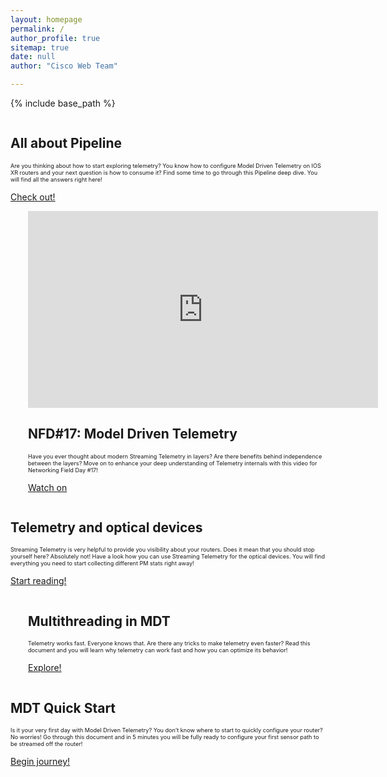 ```yaml
---
layout: homepage
permalink: /
author_profile: true
sitemap: true
date: null
author: "Cisco Web Team"

---
```


{% include base_path %}

<div class="feature__wrapper">
    <div class="feature__item--right">
      <div class="archive__item">
          <div class="archive__item-teaser center" style="max-height: 200px; max-width: 200px;display: block; margin-left: auto; margin-right: auto;">
            <a href="{{ base_path }}/apidocs"><img src="{{ base_path }}/images/tlmtr_lp/pipeline.png" alt="" /></a>
          </div>
        <div class="archive__item-body">
            <h2 class="archive__item-title">All about Pipeline</h2>
            <div class="archive__item-excerpt" style="font-size: 0.65em;">
              <p>Are you thinking about how to start exploring telemetry? You know how to configure Model Driven 
              Telemetry on IOS XR routers and your next question is how to consume it? Find some time to go through 
              this Pipeline deep dive. You will find all the answers right here!</p>
            </div>
            <p><a href="https://xrdocs.github.io/telemetry/tutorials/2018-03-01-everything-you-need-to-know-about-pipeline/" 
                  class="btn ">Check out!</a></p>
        </div>
      </div>
    </div>
</div>


<div class="feature__wrapper">    
<div class="feature__item--left">
      <div class="archive__item" style="margin-left: 2em;">
          <div class="archive__item-teaser center" style="display: block; margin-left: auto; margin-right: auto;">
              <iframe width="560" height="315" src="https://www.youtube.com/embed/9ZE8qPkfqxE"
               frameborder="0" allowfullscreen></iframe>
          </div>
        <div class="archive__item-body">
            <h2 class="archive__item-title"><a href="https://www.youtube.com/watch?v=yiN8fAxlfwg"></a>NFD#17: 
            Model Driven Telemetry</h2>
            <div class="archive__item-excerpt" style="font-size: 0.65em;">
            <p> Have you ever thought about modern Streaming Telemetry in layers? Are there benefits behind independence
             between the layers? Move on to enhance your deep understanding of Telemetry internals with this video for
              Networking Field Day #17!</p>
            </div>
          <p><a href="https://www.youtube.com/watch?v=9ZE8qPkfqxE" class="btn btn--large">Watch on
          <i class="fa fa-youtube" aria-hidden="true"></i>
          </a></p>
        </div>
      </div>
</div>
</div>


<div class="feature__wrapper">
    <div class="feature__item--right">
      <div class="archive__item">
          <div class="archive__item-teaser center" style="max-height: 200px; max-width: 200px;display: block; margin-left: auto; margin-right: auto;">
            <a href="{{ base_path }}/apidocs"><img src="{{ base_path }}/images/tlmtr_lp/ncs1002.png" alt="" /></a>
          </div>
        <div class="archive__item-body">
            <h2 class="archive__item-title">Telemetry and optical devices</h2>
            <div class="archive__item-excerpt" style="font-size: 0.65em;">
              <p>Streaming Telemetry is very helpful to provide you visibility about your routers.
               Does it mean that you should stop yourself here? Absolutely not! Have a look how you can use
                Streaming Telemetry for the optical devices. You will find everything you need to start collecting
                 different PM stats right away!</p>
            </div>
            <p><a href="https://xrdocs.github.io/telemetry/tutorials/2017-10-25-ncs1002-telemetry-deep-dive/" 
                  class="btn ">Start reading!</a></p>
        </div>
      </div>
    </div>
</div>

<div class="feature__wrapper">    
<div class="feature__item--left">
      <div class="archive__item" style="margin-left: 2em;">
          <div class="archive__item-teaser center" style="max-height: 200px; max-width: 200px;display: block;
           margin-left: auto; margin-right: auto;">
            <img src="{{ base_path }}/images/tlmtr_lp/multi.png" alt="" />
          </div>
        <div class="archive__item-body">
            <h2 class="archive__item-title">Multithreading in MDT</h2>
            <div class="archive__item-excerpt" style="font-size: 0.65em;">
            <p> Telemetry works fast. Everyone knows that. Are there any tricks to make telemetry even faster?
             Read this document and you will learn why telemetry can work fast and how you can optimize its behavior!</p>
            </div>
          <p><a href="https://xrdocs.github.io/telemetry/blogs/2017-08-07-multithreading-in-mdt/" class="btn btn--large">
          Explore!
          </a></p>
        </div>
      </div>
</div>
</div>

<div class="feature__wrapper">
    <div class="feature__item--right">
      <div class="archive__item">
          <div class="archive__item-teaser center" style="max-height: 200px; max-width: 200px;display: block; margin-left: auto; margin-right: auto;">
            <a href="{{ base_path }}/apidocs"><img src="{{ base_path }}/images/tlmtr_lp/first_step.png" alt="" /></a>
          </div>
        <div class="archive__item-body">
            <h2 class="archive__item-title">MDT Quick Start</h2>
            <div class="archive__item-excerpt" style="font-size: 0.65em;">
              <p>Is it your very first day with Model Driven Telemetry? You don’t know where to start to quickly 
              configure your router? No worries! Go through this document and in 5 minutes you will be fully ready 
              to configure your first sensor path to be streamed off the router!
            </p>
            </div>
            <p><a href="https://xrdocs.github.io/telemetry/tutorials/2016-07-21-configuring-model-driven-telemetry-mdt/ " 
                  class="btn ">Begin journey!</a></p>
        </div>
      </div>
    </div>
</div>